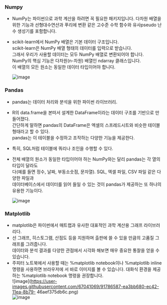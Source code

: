 ### Numpy  
  - NumPy는 파이썬으로 과학 계산을 하려면 꼭 필요한 패키지입니다. 
    다차원 배열을 위한 기능과 선형대수연산과 푸리에 변환 같은 고수준 수학 함수와 
    유사pseudo 난수 생성기를 포함합니다.   
  - scikit-learn에서 NumPy 배열은 기본 데이터 구조입니다.  
    scikit-learn은 NumPy 배열 형태의 데이터를 입력으로 받습니다.   
    그래서 우리가 사용할 데이터는 모두 NumPy 배열로 변환되어야 합니다.   
    NumPy의 핵심 기능은 다차원(n-차원) 배열인 ndarray 클래스입니다.   
    이 배열의 모든 원소는 동일한 데이터 타입이어야 합니다.  
    
    ![image](https://user-images.githubusercontent.com/67041069/91690931-b8264800-eba1-11ea-8d9d-349eac6491cd.png)  
    
### Pandas  
  - pandas는 데이터 처리와 분석을 위한 파이썬 라이브러리.    
  - R의 data.frame을 본떠서 설계한 DataFrame이라는 데이터 구조를 기반으로 만들어졌다.  
    간단하게 말하면 pandas의 DataFrame은 엑셀의 스프레드시트와 비슷한 테이블 형태라고 할 수 있다.   
    pandas는 이 테이블을 수정하고 조작하는 다양한 기능을 제공한다.  
  - 특히, SQL처럼 테이블에 쿼리나 조인을 수행할 수 있다.    
  - 전체 배열의 원소가 동일한 타입이어야 하는 NumPy와는 달리 pandas는 각 열의 타입이 달라도  
    다(예를 들면 정수, 날짜, 부동소숫점, 문자열). SQL, 엑셀 파일, CSV 파일 같은 다양한 파일과   
    데이터베이스에서 데이터를 읽어 들일 수 있는 것이 pandas가 제공하는 또 하나의 유용한 기능이다.  
    
    ![image](https://user-images.githubusercontent.com/67041069/91691088-08050f00-eba2-11ea-81a2-631d837df620.png)  
    
### Matplotlib  
  - matplotlib은 파이썬에서 매트랩과 유사한 대표적인 과학 계산용 그래프 라이브러리다.   
  - 선 그래프, 히스토그램, 산점도 등을 지원하며 출판에 쓸 수 있을 만큼의 고품질 그래프를 그려줍니다.  
    데이터와 분석 결과를 다양한 관점에서 시각화 해보면 매우 중요한 통찰을 얻을 수 있습니다.  
  - 주피터 노트북에서 사용할 때는 %matplotlib notebook이나 %matplotlib inline 명령을 사용하면 브라우저에     서 바로 이미지를 볼 수 있습니다. 대화식 환경을 제공하는 %matplotlib notebook 명령을 권장합니다.  
   ![image](https://user-images.githubusercontent.com/67041069/91786587-ea3bb680-ec42-11ea-8b79-     46aef375db6c.png)  
   ![image](https://user-images.githubusercontent.com/67041069/91786595-ef006a80-ec42-11ea-96db-81047b8117a0.png)    

